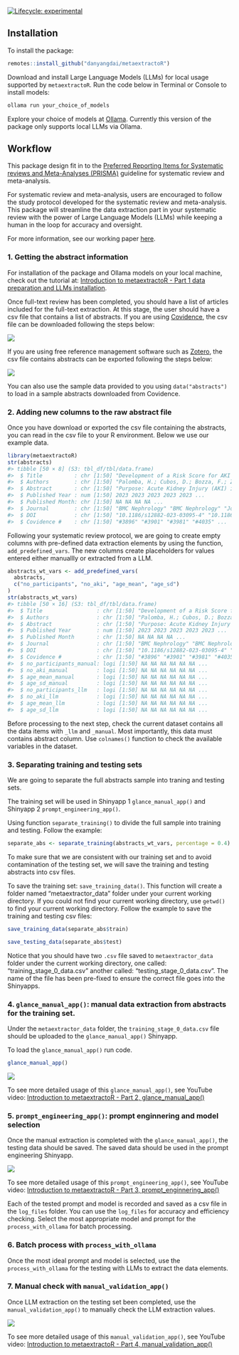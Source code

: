 
<!-- badges: start -->

[![Lifecycle:
experimental](https://img.shields.io/badge/lifecycle-experimental-orange.svg)](https://lifecycle.r-lib.org/articles/stages.html#experimental)
<!-- badges: end -->

## Installation

To install the package:

``` r
remotes::install_github("danyangdai/metaextractoR")
```

Download and install Large Language Models (LLMs) for local usage
supported by `metaextractoR`. Run the code below in Terminal or Console
to install models:

``` r
ollama run your_choice_of_models
```

Explore your choice of models at [Ollama](https://ollama.com). Currently
this version of the package only supports local LLMs via Ollama.

## Workflow

This package design fit in to the [Preferred Reporting Items for
Systematic reviews and Meta-Analyses
(PRISMA)](https://www.prisma-statement.org/) guideline for systematic
review and meta-analysis.

For systematic review and meta-analysis, users are encouraged to follow
the study protocol developed for the systematic review and
meta-analysis. This package will streamline the data extraction part in
your systematic review with the power of Large Language Models (LLMs)
while keeping a human in the loop for accuracy and oversight.

For more information, see our working paper
[here](https://github.com/DanyangDai/LLM-Meta-Analysis/blob/main/RSM/RSM.pdf).

### 1. Getting the abstract information

For installation of the package and Ollama models on your local machine,
check out the tutorial at: [Introduction to metaextractoR - Part 1 data
preparation and LLMs
installation](https://www.youtube.com/watch?v=fdyTdDrLSMY).

Once full-text review has been completed, you should have a list of
articles included for the full-text extraction. At this stage, the user
should have a csv file that contains a list of abstracts. If you are
using [Covidence](https://www.covidence.org), the csv file can be
downloaded following the steps below:

![](man/figures/export_abs_1.gif)

If you are using free reference management software such as
[Zotero](https://www.zotero.org/), the csv file contains abstracts can
be exported following the steps below:

![](man/figures/export_abs_2.gif)

You can also use the sample data provided to you using
`data("abstracts")` to load in a sample abstracts downloaded from
Covidence.

### 2. Adding new columns to the raw abstract file

Once you have download or exported the csv file containing the
abstracts, you can read in the csv file to your R environment. Below we
use our example data.

``` r
library(metaextractoR)
str(abstracts)
#> tibble [50 × 8] (S3: tbl_df/tbl/data.frame)
#>  $ Title          : chr [1:50] "Development of a Risk Score for AKI onset in COVID-19 Patients: COV-AKI Score" "Risk factors associated with acute kidney injury in a cohort of hospitalized patients with COVID-19" "Clinical Features and Outcomes of Acute Kidney Injury in Critically Ill COVID-19 Patients: A Retrospective Observational Study" "Acute kidney injury in coronavirus infectious disease: a study of incidence, risk factors, and prognosis during"| __truncated__ ...
#>  $ Authors        : chr [1:50] "Palomba, H.; Cubos, D.; Bozza, F.; Zampieri, F.G.; Romano, T.G." "Contreras-Villamizar, K.; Barbosa, O.; Muñoz, A.C.; Suárez, J.S.; González, C.A.; Vargas, D.C.; Rodríguez-Sánch"| __truncated__ "Bouguezzi, N.; Ben Saida, I.; Toumi, R.; Meddeb, K.; Ennouri, E.; Bedhiafi, A.; Hamdi, D.; Boussarsar, M." "Magalhães, L.E.; de Oliveira, P.G.S.; Favarin, A.J.; Yuasa, B.K.; Cardoso, P.A.; Zamoner, W.; Ponce, D." ...
#>  $ Abstract       : chr [1:50] "Purpose: Acute Kidney Injury (AKI) in COVID-19 patients is associated with increased morbidity and mortality. I"| __truncated__ "Background: Patients with COVID-19 have a high incidence of acute kidney injury (AKI), which is associated with"| __truncated__ "Background: An alarming number of COVID-19 patients, especially in severe cases, have developed acute kidney in"| __truncated__ "Introduction: Acute kidney injury (AKI) is one of the main complications of COVID-19 caused by SARS-CoV-2. This"| __truncated__ ...
#>  $ Published Year : num [1:50] 2023 2023 2023 2023 2023 ...
#>  $ Published Month: chr [1:50] NA NA NA NA ...
#>  $ Journal        : chr [1:50] "BMC Nephrology" "BMC Nephrology" "Journal of Clinical Medicine" "International Urology and Nephrology" ...
#>  $ DOI            : chr [1:50] "10.1186/s12882-023-03095-4" "10.1186/s12882-023-03172-8" "10.3390/jcm12155127" "10.1007/s11255-022-03454-4" ...
#>  $ Covidence #    : chr [1:50] "#3896" "#3901" "#3981" "#4035" ...
```

Following your systematic review protocol, we are going to create empty
columns with pre-defined data extraction elements by using the function,
`add_predefined_vars`. The new columns create placeholders for values
entered either manuallly or extracted from a LLM.

``` r
abstracts_wt_vars <- add_predefined_vars(
  abstracts,
  c("no_participants", "no_aki", "age_mean", "age_sd")
)
str(abstracts_wt_vars)
#> tibble [50 × 16] (S3: tbl_df/tbl/data.frame)
#>  $ Title                 : chr [1:50] "Development of a Risk Score for AKI onset in COVID-19 Patients: COV-AKI Score" "Risk factors associated with acute kidney injury in a cohort of hospitalized patients with COVID-19" "Clinical Features and Outcomes of Acute Kidney Injury in Critically Ill COVID-19 Patients: A Retrospective Observational Study" "Acute kidney injury in coronavirus infectious disease: a study of incidence, risk factors, and prognosis during"| __truncated__ ...
#>  $ Authors               : chr [1:50] "Palomba, H.; Cubos, D.; Bozza, F.; Zampieri, F.G.; Romano, T.G." "Contreras-Villamizar, K.; Barbosa, O.; Muñoz, A.C.; Suárez, J.S.; González, C.A.; Vargas, D.C.; Rodríguez-Sánch"| __truncated__ "Bouguezzi, N.; Ben Saida, I.; Toumi, R.; Meddeb, K.; Ennouri, E.; Bedhiafi, A.; Hamdi, D.; Boussarsar, M." "Magalhães, L.E.; de Oliveira, P.G.S.; Favarin, A.J.; Yuasa, B.K.; Cardoso, P.A.; Zamoner, W.; Ponce, D." ...
#>  $ Abstract              : chr [1:50] "Purpose: Acute Kidney Injury (AKI) in COVID-19 patients is associated with increased morbidity and mortality. I"| __truncated__ "Background: Patients with COVID-19 have a high incidence of acute kidney injury (AKI), which is associated with"| __truncated__ "Background: An alarming number of COVID-19 patients, especially in severe cases, have developed acute kidney in"| __truncated__ "Introduction: Acute kidney injury (AKI) is one of the main complications of COVID-19 caused by SARS-CoV-2. This"| __truncated__ ...
#>  $ Published Year        : num [1:50] 2023 2023 2023 2023 2023 ...
#>  $ Published Month       : chr [1:50] NA NA NA NA ...
#>  $ Journal               : chr [1:50] "BMC Nephrology" "BMC Nephrology" "Journal of Clinical Medicine" "International Urology and Nephrology" ...
#>  $ DOI                   : chr [1:50] "10.1186/s12882-023-03095-4" "10.1186/s12882-023-03172-8" "10.3390/jcm12155127" "10.1007/s11255-022-03454-4" ...
#>  $ Covidence #           : chr [1:50] "#3896" "#3901" "#3981" "#4035" ...
#>  $ no_participants_manual: logi [1:50] NA NA NA NA NA NA ...
#>  $ no_aki_manual         : logi [1:50] NA NA NA NA NA NA ...
#>  $ age_mean_manual       : logi [1:50] NA NA NA NA NA NA ...
#>  $ age_sd_manual         : logi [1:50] NA NA NA NA NA NA ...
#>  $ no_participants_llm   : logi [1:50] NA NA NA NA NA NA ...
#>  $ no_aki_llm            : logi [1:50] NA NA NA NA NA NA ...
#>  $ age_mean_llm          : logi [1:50] NA NA NA NA NA NA ...
#>  $ age_sd_llm            : logi [1:50] NA NA NA NA NA NA ...
```

Before processing to the next step, check the current dataset contains
all the data items with `_llm` and `_manual`. Most importantly, this
data must contains abstract column. Use `colnames()` function to check
the available variables in the dataset.

### 3. Separating training and testing sets

We are going to separate the full abstracts sample into traning and
testing sets.

The training set will be used in Shinyapp 1 `glance_manual_app()` and
Shinyapp 2 `prompt_engineering_app()`.

Using function `separate_training()` to divide the full sample into
training and testing. Follow the example:

``` r
separate_abs <- separate_training(abstracts_wt_vars, percentage = 0.4)
```

To make sure that we are consistent with our training set and to avoid
contamination of the testing set, we will save the training and testing
abstracts into csv files.

To save the training set: `save_training_data()`. This function will
create a folder named “metaextractor_data” folder under your current
working directory. If you could not find your current working directory,
use `getwd()` to find your current working directory. Follow the example
to save the training and testing csv files:

``` r
save_training_data(separate_abs$train)

save_testing_data(separate_abs$test)
```

Notice that you should have two `.csv` file saved to
`metaextractor_data` folder under the current working directory, one
called: “training_stage_0_data.csv” another called:
“testing_stage_0_data.csv”. The name of the file has been pre-fixed to
ensure the correct file goes into the Shinyapps.

### 4. `glance_manual_app()`: manual data extraction from abstracts for the training set.

Under the `metaextractor_data` folder, the `training_stage_0_data.csv`
file should be uploaded to the `glance_manual_app()` Shinyapp.

To load the `glance_manual_app()` run code.

``` r
glance_manual_app()
```

![](man/figures/app1.gif)

To see more detailed usage of this `glance_manual_app()`, see YouTube
video: [Introduction to metaextractoR - Part 2,
glance_manual_app()](https://www.youtube.com/watch?v=UEsE7d2Crs0)

### 5. `prompt_engineering_app()`: prompt enginnering and model selection

Once the manual extraction is completed with the `glance_manual_app()`,
the testing data should be saved. The saved data should be used in the
prompt engineering Shinyapp.

![](man/figures/app2.gif)

To see more detailed usage of this `prompt_engineering_app()`, see
YouTube video: [Introduction to metaextractoR - Part 3,
prompt_enginnering_app()](https://www.youtube.com/watch?v=aFblb5p8kVg&t=4s)

Each of the tested prompt and model is recorded and saved as a csv file
in the `log_files` folder. You can use the `log_files` for accuracy and
efficiency checking. Select the most appropriate model and prompt for
the `process_with_ollama` for batch processing.

### 6. Batch process with `process_with_ollama`

Once the most ideal prompt and model is selected, use the
`process_with_ollama` for the testing with LLMs to extract the data
elements.

### 7. Manual check with `manual_validation_app()`

Once LLM extraction on the testing set been completed, use the
`manual_validation_app()` to manually check the LLM extraction values.

![](man/figures/app3.gif)

To see more detailed usage of this `manual_validation_app()`, see
YouTube video: [Introduction to metaextractoR - Part 4,
manual_validation_app()](https://www.youtube.com/watch?v=w3Pv_tme7Ho)

